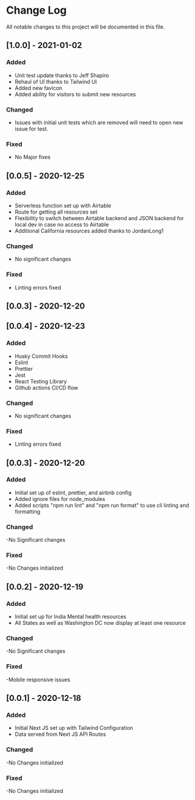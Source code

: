 # Change Log

All notable changes to this project will be documented in this file.

## [1.0.0] - 2021-01-02

### Added

- Unit test update thanks to Jeff Shapiro
- Rehaul of UI thanks to Tailwind UI
- Added new favicon
- Added ability for visitors to submit new resources

### Changed

-   Issues with initial unit tests which are removed will need to open new issue for test.

### Fixed

- No Major fixes
## [0.0.5] - 2020-12-25

### Added

-   Serverless function set up with Airtable
-   Route for getting all resources set
-   Flexibility to switch between Airtable backend and JSON backend for local dev in case no access to Airtable
-   Additional California resources added thanks to JordanLong1

### Changed

-   No significant changes

### Fixed

- Linting errors fixed
## [0.0.3] - 2020-12-20

## [0.0.4] - 2020-12-23

### Added

-   Husky Commit Hooks
-   Eslint
-   Prettier
-   Jest
-   React Testing Library
-   Github actions CI/CD flow

### Changed

-   No significant changes

### Fixed

- Linting errors fixed
## [0.0.3] - 2020-12-20

### Added

-   Initial set up of eslint, prettier, and airbnb config
-   Added ignore files for node_modules
-   Added scripts "npm run lint" and "npm run format" to use cli linting and formatting

### Changed

-No Significant changes

### Fixed

-No Changes initialized

## [0.0.2] - 2020-12-19

### Added

-   Initial set up for India Mental health resources
-   All States as well as Washington DC now display at least one resource

### Changed

-No Significant changes

### Fixed

-Mobile responsive issues

## [0.0.1] - 2020-12-18

### Added

-   Initial Next JS set up with Tailwind Configuration
-   Data served from Next JS API Routes

### Changed

-No Changes initialized

### Fixed

-No Changes initialized
